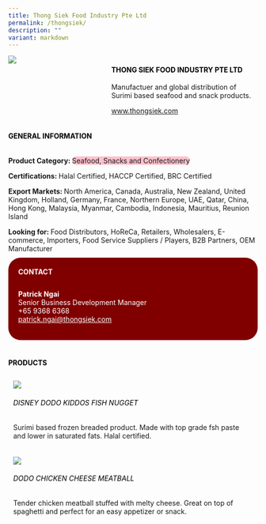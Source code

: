 ```yaml
---
title: Thong Siek Food Industry Pte Ltd
permalink: /thongsiek/
description: ""
variant: markdown
---
```

<div class="flex-paragraph">
	<div style="display: flex; flex-wrap: wrap;" class="flex-container">
		<div style="flex: 1 1 40%; display: block;" class="card sgds">
			<img src="https://drive.google.com/u/0/uc?id=1sreF7qQE3J9qHnGXZwM4tXbRHcy4Sfnj&amp;export=download">
		</div>
		<div style="flex: 1 1 58%; display: block; margin-left: 3px" class="card-sgds">
			<h4 style="text-transform: uppercase; color: black;"><b>Thong Siek Food Industry Pte Ltd</b></h4>
			<p>Manufactuer and global distribution of Surimi based seafood and snack products.</p>
			<p><a target="_blank" href="https://www.thongsiek.com">www.thongsiek.com</a></p>
		</div>
	</div>
</div>

<h4 style="text-transform: uppercase; color: black;">
	<b>General Information</b>
</h4>
<div style="display: flex; flex-wrap: wrap;" class="flex-container">
	<div style="flex: 1 1 65%; display: block; align-self: stretch" class="card sgds">
		<div class="flex-paragraph">
			<p>
				<b>Product Category: </b>
				<span style="background-color: pink; border-radius: 10px;">Seafood, Snacks and Confectionery</span>
			</p>
			<p>
				<b>Certifications: </b>Halal Certified, HACCP Certified, BRC Certified
			</p>
			<p>
				<b>Export Markets: </b>North America, Canada, Australia, New Zealand, United Kingdom, Holland, Germany, France, Northern Europe, UAE, Qatar, China, Hong Kong, Malaysia, Myanmar, Cambodia, Indonesia, Mauritius, Reunion Island
			</p>
			<p style="margin-bottom: 10px;">
				<b>Looking for: </b>Food Distributors, HoReCa, Retailers, Wholesalers, E-commerce, Importers, Food Service Suppliers / Players, B2B Partners, OEM Manufacturer
			</p>
		</div>
	</div>
	<div style="flex: 1 1 35%; padding: 10px; display: block; background-color: maroon; border-radius: 25px; align-self: center;" class="card sgds">
		<h4 style="color: white; margin-top: 10px; margin-left: 10px;">CONTACT</h4>
		<div class="flex-paragraph">
			<p style="padding: 10px; color: white;">
				<b>Patrick Ngai</b>
				<br>Senior Business Development Manager<br>+65 9368 6368<br>
				<a style="color: white;" href="mailto:patrick.ngai@thongsiek.com">patrick.ngai@thongsiek.com</a>
			</p>
		</div>
	</div>
</div>
<br>
<h4 style="text-transform: uppercase; color: black;">
	<b>Products</b>
</h4>
<div style="display: flex; flex-wrap: wrap;">
	<div style="flex: 1 1 47%; margin: 10px; display: block;" class="card sgds">
		<div style="display: block;" class="flex-image">
			<img src="https://drive.google.com/u/0/uc?id=1DFHtZZMm8zSdjKM0_n2Ga2M49lgpa9WQ&amp;export=download">
		</div>
		<div class="flex-paragraph">
			<h6 style="text-transform: uppercase; color: black;">Disney DoDo Kiddos Fish Nugget</h6>
			<p>Surimi based frozen breaded product. Made with top grade fsh paste and lower in saturated fats. Halal certified.</p>
		</div>
	</div>
	<div style="flex: 1 1 47%; margin: 10px; display: block;" class="card sgds">
		<div style="display: block;" class="flex-image">
			<img src="https://drive.google.com/u/0/uc?id=1FGRpz9_7_68A6XBiswK4zU5Qzo3OrDk_&amp;export=download">
		</div>
		<div class="flex-paragraph">
			<h6 style="text-transform: uppercase; color: black;">DoDo Chicken Cheese Meatball</h6>
			<p>Tender chicken meatball stuffed with melty cheese. Great on top of spaghetti and perfect for an easy appetizer or snack.</p>
		</div>
	</div>
</div>